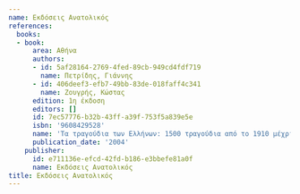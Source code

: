 ```yaml
---
name: Εκδόσεις Ανατολικός
references:
  books:
  - book:
      area: Αθήνα
      authors:
      - id: 5af28164-2769-4fed-89cb-949cd4fdf719
        name: Πετρίδης, Γιάννης
      - id: 406deef3-efb7-49bb-83de-018faff4c341
        name: Ζουγρής, Κώστας
      edition: 1η έκδοση
      editors: []
      id: 7ec57776-b32b-43ff-a39f-753f5a839e5e
      isbn: '9608429528'
      name: 'Τα τραγούδια των Ελλήνων: 1500 τραγούδια από το 1910 μέχρι σήμερα'
      publication_date: '2004'
    publisher:
      id: e711136e-efcd-42fd-b186-e3bbefe81a0f
      name: Εκδόσεις Ανατολικός
title: Εκδόσεις Ανατολικός
---
```



